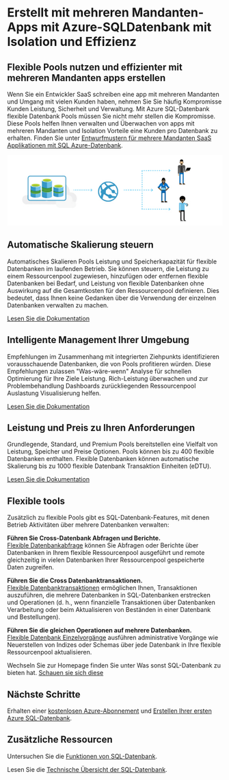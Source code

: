 <properties
   pageTitle="SQL Azure-Datenbank erstellt, mit mehreren Mandanten-Apps mit Isolation und Effizienz"
   description="Erfahren Sie, wie SQL-Datenbank mit mehreren Mandanten apps erstellt"
   keywords=""
   services="sql-database"
   documentationCenter=""
   authors="CarlRabeler"
   manager="jhubbard"
   editor=""/>

<tags
   ms.service="sql-database"
   ms.devlang="NA"
   ms.topic="article"
   ms.tgt_pltfrm="NA"
   ms.workload="data-management"
   ms.date="10/13/2016"
   ms.author="carlrab"/>

# <a name="builds-multi-tenant-apps-with-azure-sql-database-with-isolation-and-efficiency"></a>Erstellt mit mehreren Mandanten-Apps mit Azure-SQL­Datenbank mit Isolation und Effizienz

## <a name="leverage-elastic-pools-and-build-more-efficient-multi-tenant-apps"></a>Flexible Pools nutzen und effizienter mit mehreren Mandanten apps erstellen

Wenn Sie ein Entwickler SaaS schreiben eine app mit mehreren Mandanten und Umgang mit vielen Kunden haben, nehmen Sie Sie häufig Kompromisse Kunden Leistung, Sicherheit und Verwaltung. Mit Azure SQL-Datenbank flexible Datenbank Pools müssen Sie nicht mehr stellen die Kompromisse. Diese Pools helfen Ihnen verwalten und Überwachen von apps mit mehreren Mandanten und Isolation Vorteile eine Kunden pro Datenbank zu erhalten. Finden Sie unter [Entwurfmustern für mehrere Mandanten SaaS Applikationen mit SQL Azure-Datenbank](sql-database-design-patterns-multi-tenancy-saas-applications.md).

![Generator-Multi-Mandanten-apps](./media/sql-database-build-multi-tenant-apps/sql-database-build-multi-tenant-apps.png)

## <a name="auto-scaling-you-control"></a>Automatische Skalierung steuern

Automatisches Skalieren Pools Leistung und Speicherkapazität für flexible Datenbanken im laufenden Betrieb. Sie können steuern, die Leistung zu einem Ressourcenpool zugewiesen, hinzufügen oder entfernen flexible Datenbanken bei Bedarf, und Leistung von flexible Datenbanken ohne Auswirkung auf die Gesamtkosten für den Ressourcenpool definieren. Dies bedeutet, dass Ihnen keine Gedanken über die Verwendung der einzelnen Datenbanken verwalten zu machen.

[Lesen Sie die Dokumentation](sql-database-elastic-pool.md)

## <a name="intelligent-management-of-your-environment"></a>Intelligente Management Ihrer Umgebung

Empfehlungen im Zusammenhang mit integrierten Ziehpunkts identifizieren vorausschauende Datenbanken, die von Pools profitieren würden. Diese Empfehlungen zulassen "Was-wäre-wenn" Analyse für schnellen Optimierung für Ihre Ziele Leistung. Rich-Leistung überwachen und zur Problembehandlung Dashboards zurückliegenden Ressourcenpool Auslastung Visualisierung helfen.

[Lesen Sie die Dokumentation](sql-database-elastic-pool-guidance.md)

## <a name="performance-and-price-to-meet-your-needs"></a>Leistung und Preis zu Ihren Anforderungen

Grundlegende, Standard, und Premium Pools bereitstellen eine Vielfalt von Leistung, Speicher und Preise Optionen. Pools können bis zu 400 flexible Datenbanken enthalten. Flexible Datenbanken können automatische Skalierung bis zu 1000 flexible Datenbank Transaktion Einheiten (eDTU).

[Lesen Sie die Dokumentation](https://azure.microsoft.com/pricing/details/sql-database/?b=16.50)

## <a name="elastic-tools"></a>Flexible tools

Zusätzlich zu flexible Pools gibt es SQL-Datenbank-Features, mit denen Betrieb Aktivitäten über mehrere Datenbanken verwalten:

**Führen Sie Cross-Datenbank Abfragen und Berichte.**  
[Flexible Datenbankabfrage](sql-database-elastic-query-overview.md) können Sie Abfragen oder Berichte über Datenbanken in Ihrem flexible Ressourcenpool ausgeführt und remote gleichzeitig in vielen Datenbanken Ihrer Ressourcenpool gespeicherte Daten zugreifen.

**Führen Sie die Cross Datenbanktransaktionen.**  
[Flexible Datenbanktransaktionen](sql-database-elastic-transactions-overview.md) ermöglichen Ihnen, Transaktionen auszuführen, die mehrere Datenbanken in SQL-Datenbanken erstrecken und Operationen (d. h., wenn finanzielle Transaktionen über Datenbanken Verarbeitung oder beim Aktualisieren von Beständen in einer Datenbank und Bestellungen).

**Führen Sie die gleichen Operationen auf mehrere Datenbanken.**  
[Flexible Datenbank Einzelvorgänge](sql-database-elastic-jobs-overview.md) ausführen administrative Vorgänge wie Neuerstellen von Indizes oder Schemas über jede Datenbank in Ihre flexible Ressourcenpool aktualisieren.

Wechseln Sie zur Homepage finden Sie unter Was sonst SQL-Datenbank zu bieten hat.
[Schauen sie sich diese](https://azure.microsoft.com/services/sql-database/) 

## <a name="next-steps"></a>Nächste Schritte

Erhalten einer [kostenlosen Azure-Abonnement](https://azure.microsoft.com/get-started/) und [Erstellen Ihrer ersten Azure SQL-Datenbank](sql-database-get-started.md).

## <a name="additional-resources"></a>Zusätzliche Ressourcen

Untersuchen Sie die [Funktionen von SQL-Datenbank](https://azure.microsoft.com/services/sql-database/).
 
Lesen Sie die [Technische Übersicht der SQL-Datenbank](sql-database-technical-overview.md).  
